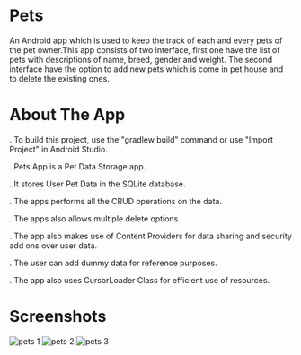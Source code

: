 # Pets
 An Android app which is used to keep the track of each and every pets of the pet owner.This app consists of two interface, first one have the list of pets with descriptions of name, breed, gender and weight. The second interface have the option to add  new pets which is come in pet house and to delete the existing ones.
# About The App
  . To build this project, use the "gradlew build" command or use "Import Project" in Android Studio.
  
  . Pets App is a Pet Data Storage app.
  
  . It stores User Pet Data in the SQLite database.
  
  . The apps performs all the CRUD operations on the data.
  
  . The apps also allows multiple delete options.
  
  . The app also makes use of Content Providers for data sharing and security add ons over user data.
  
  . The user can add dummy data for reference purposes.
  
  . The app also uses CursorLoader Class for efficient use of resources.

# Screenshots 

<!-- < img src="https://user-images.githubusercontent.com/84777521/155711985-ebd5df07-0014-46bf-ba7b-1e6cccaf2406.jpg"  width="100"> -->
   ![pets 1](https://user-images.githubusercontent.com/84777521/155711985-ebd5df07-0014-46bf-ba7b-1e6cccaf2406.jpg)
   ![pets 2](https://user-images.githubusercontent.com/84777521/155711997-4ef0d91e-6574-4aa4-8ee6-42f7b78cc7e7.jpg)
   ![pets 3](https://user-images.githubusercontent.com/84777521/155712006-7fcbf751-32bd-4e8f-9adf-32e509479f03.jpg)
